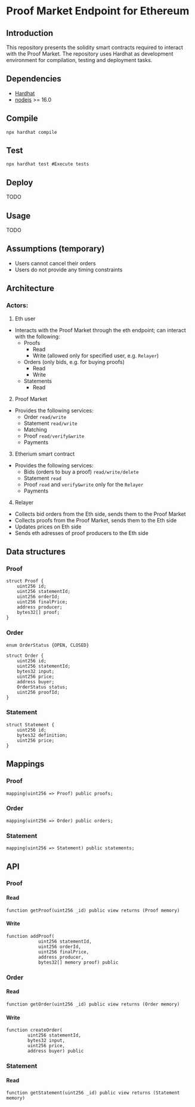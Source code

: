 # Proof Market Endpoint for Ethereum

## Introduction
This repository presents the solidity smart contracts required to interact with the Proof Market.
The repository uses Hardhat as development environment for compilation, testing and deployment tasks.

## Dependencies

- [Hardhat](https://hardhat.org/)
- [nodejs](https://nodejs.org/en/) >= 16.0

## Compile 
```
npx hardhat compile
```

## Test
```
npx hardhat test #Execute tests
```

## Deploy
TODO

## Usage
TODO

## Assumptions (temporary)
- Users cannot cancel their orders
- Users do not provide any timing constraints
## Architecture
### Actors:
1. Eth user
- Interacts with the Proof Market through the eth endpoint; can interact with the following:
    - Proofs
        - Read
        - Write (allowed only for specified user, e.g. `Relayer`)
    - Orders (only bids, e.g. for buying proofs)
        - Read
        - Write
    - Statements
        - Read
2. Proof Market
- Provides the following services:
    - Order `read/write`
    - Statement `read/write`
    - Matching
    - Proof `read/verify&write`
    - Payments
3. Etherium smart contract
- Provides the following services:
    - Bids (orders to buy a proof) `read/write/delete`
    - Statement `read`
    - Proof `read` and `verify&write` only for the `Relayer`
    - Payments
4. Relayer
- Collects bid orders from the Eth side, sends them to the Proof Market
- Collects proofs from the Proof Market, sends them to the Eth side
- Updates prices on Eth side
- Sends eth adresses of proof producers to the Eth side

## Data structures
### Proof
```
struct Proof {
    uint256 id;
    uint256 statementId;
    uint256 orderId;
    uint256 finalPrice;
    address producer;
    bytes32[] proof;
}
```
### Order
```
enum OrderStatus {OPEN, CLOSED}
```
```
struct Order {
    uint256 id;
    uint256 statementId;
    bytes32 input;
    uint256 price;
    address buyer;
    OrderStatus status;
    uint256 proofId;
}
```

### Statement
```
struct Statement {
    uint256 id;
    bytes32 definition;
    uint256 price;
}
```

## Mappings
### Proof
```
mapping(uint256 => Proof) public proofs;
```
### Order
```
mapping(uint256 => Order) public orders;
```
### Statement
```
mapping(uint256 => Statement) public statements;
```

## API
### Proof
#### Read
```
function getProof(uint256 _id) public view returns (Proof memory)
```
#### Write
```
function addProof(
            uint256 statementId,
            uint256 orderId,
            uint256 finalPrice,
            address producer,
            bytes32[] memory proof) public
```
### Order
#### Read
```
function getOrder(uint256 _id) public view returns (Order memory)
```
#### Write
```
function createOrder(
        uint256 statementId,
        bytes32 input,
        uint256 price,
        address buyer) public
```
### Statement
#### Read
```
function getStatement(uint256 _id) public view returns (Statement memory)
```
